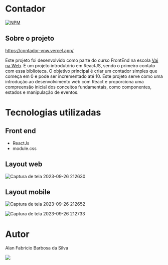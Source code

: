# Contador
[![NPM](https://img.shields.io/npm/l/react)](https://github.com/AlanFabricioBarbosa/Contador_vnw/blob/main/LICENSE) 

## Sobre o projeto

https://contador-vnw.vercel.app/

Este projeto foi desenvolvido como parte do curso FrontEnd na escola <a href="https://vainaweb.com.br/" target="_blank">Vai na Web</a>. É um projeto introdutório em ReactJS, sendo o primeiro contato com essa biblioteca. O objetivo principal é criar um contador simples que começa em 0 e pode ser incrementado até 10. Este projeto serve como uma introdução ao desenvolvimento web com React e proporciona uma compreensão inicial dos conceitos fundamentais, como componentes, estados e manipulação de eventos.

# Tecnologias utilizadas
## Front end
- ReactJs
- module.css

## Layout web
![Captura de tela 2023-09-26 212630](https://github.com/AlanFabricioBarbosa/Contador_vnw/assets/98029329/f810e406-5fe8-493f-9351-424bbc522010)

## Layout mobile
![Captura de tela 2023-09-26 212652](https://github.com/AlanFabricioBarbosa/Contador_vnw/assets/98029329/7b8b471b-2d56-412b-b2c6-cea8cd20a3b7)

![Captura de tela 2023-09-26 212733](https://github.com/AlanFabricioBarbosa/Contador_vnw/assets/98029329/d2aa6b1b-9eb4-4864-b45b-f7119bd95061)


# Autor

Alan Fabrício Barbosa da Silva


<div> 
  <a href="https://www.linkedin.com/in/alanfabríciodev/" target="_blank" >
    <img src="https://img.shields.io/badge/-LinkedIn-%230077B5?style=for-the-badge&logo=linkedin&logoColor=white" target="_blank" >
  </a> 
</div>
